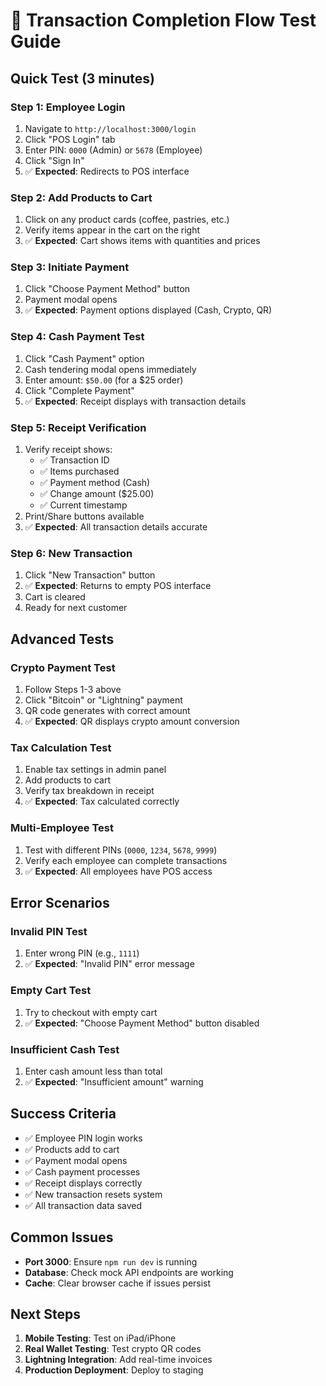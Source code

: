 # 🧪 Transaction Completion Flow Test Guide

## **Quick Test (3 minutes)**

### **Step 1: Employee Login**
1. Navigate to `http://localhost:3000/login`
2. Click "POS Login" tab
3. Enter PIN: `0000` (Admin) or `5678` (Employee)
4. Click "Sign In"
5. ✅ **Expected**: Redirects to POS interface

### **Step 2: Add Products to Cart**
1. Click on any product cards (coffee, pastries, etc.)
2. Verify items appear in the cart on the right
3. ✅ **Expected**: Cart shows items with quantities and prices

### **Step 3: Initiate Payment**
1. Click "Choose Payment Method" button
2. Payment modal opens
3. ✅ **Expected**: Payment options displayed (Cash, Crypto, QR)

### **Step 4: Cash Payment Test**
1. Click "Cash Payment" option
2. Cash tendering modal opens immediately
3. Enter amount: `$50.00` (for a $25 order)
4. Click "Complete Payment"
5. ✅ **Expected**: Receipt displays with transaction details

### **Step 5: Receipt Verification**
1. Verify receipt shows:
   - ✅ Transaction ID
   - ✅ Items purchased
   - ✅ Payment method (Cash)
   - ✅ Change amount ($25.00)
   - ✅ Current timestamp
2. Print/Share buttons available
3. ✅ **Expected**: All transaction details accurate

### **Step 6: New Transaction**
1. Click "New Transaction" button
2. ✅ **Expected**: Returns to empty POS interface
3. Cart is cleared
4. Ready for next customer

## **Advanced Tests**

### **Crypto Payment Test**
1. Follow Steps 1-3 above
2. Click "Bitcoin" or "Lightning" payment
3. QR code generates with correct amount
4. ✅ **Expected**: QR displays crypto amount conversion

### **Tax Calculation Test**
1. Enable tax settings in admin panel
2. Add products to cart
3. Verify tax breakdown in receipt
4. ✅ **Expected**: Tax calculated correctly

### **Multi-Employee Test**
1. Test with different PINs (`0000`, `1234`, `5678`, `9999`)
2. Verify each employee can complete transactions
3. ✅ **Expected**: All employees have POS access

## **Error Scenarios**

### **Invalid PIN Test**
1. Enter wrong PIN (e.g., `1111`)
2. ✅ **Expected**: "Invalid PIN" error message

### **Empty Cart Test**
1. Try to checkout with empty cart
2. ✅ **Expected**: "Choose Payment Method" button disabled

### **Insufficient Cash Test**
1. Enter cash amount less than total
2. ✅ **Expected**: "Insufficient amount" warning

## **Success Criteria**
- ✅ Employee PIN login works
- ✅ Products add to cart
- ✅ Payment modal opens
- ✅ Cash payment processes
- ✅ Receipt displays correctly
- ✅ New transaction resets system
- ✅ All transaction data saved

## **Common Issues**
- **Port 3000**: Ensure `npm run dev` is running
- **Database**: Check mock API endpoints are working
- **Cache**: Clear browser cache if issues persist

## **Next Steps**
1. **Mobile Testing**: Test on iPad/iPhone
2. **Real Wallet Testing**: Test crypto QR codes
3. **Lightning Integration**: Add real-time invoices
4. **Production Deployment**: Deploy to staging 